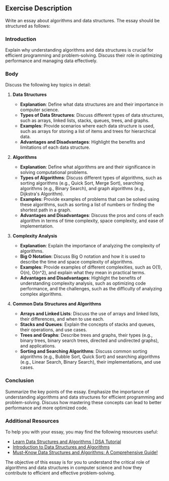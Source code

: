 ## Exercise Description

Write an essay about algorithms and data structures. The essay should be structured as follows:

### Introduction

Explain why understanding algorithms and data structures is crucial for efficient programming and problem-solving. Discuss their role in optimizing performance and managing data effectively.

### Body

Discuss the following key topics in detail:

1. **Data Structures**

   - **Explanation**: Define what data structures are and their importance in computer science.
   - **Types of Data Structures**: Discuss different types of data structures, such as arrays, linked lists, stacks, queues, trees, and graphs.
   - **Examples**: Provide scenarios where each data structure is used, such as arrays for storing a list of items and trees for hierarchical data.
   - **Advantages and Disadvantages**: Highlight the benefits and limitations of each data structure.

2. **Algorithms**

   - **Explanation**: Define what algorithms are and their significance in solving computational problems.
   - **Types of Algorithms**: Discuss different types of algorithms, such as sorting algorithms (e.g., Quick Sort, Merge Sort), searching algorithms (e.g., Binary Search), and graph algorithms (e.g., Dijkstra's Algorithm).
   - **Examples**: Provide examples of problems that can be solved using these algorithms, such as sorting a list of numbers or finding the shortest path in a graph.
   - **Advantages and Disadvantages**: Discuss the pros and cons of each algorithm in terms of time complexity, space complexity, and ease of implementation.

3. **Complexity Analysis**

   - **Explanation**: Explain the importance of analyzing the complexity of algorithms.
   - **Big O Notation**: Discuss Big O notation and how it is used to describe the time and space complexity of algorithms.
   - **Examples**: Provide examples of different complexities, such as O(1), O(n), O(n^2), and explain what they mean in practical terms.
   - **Advantages and Disadvantages**: Highlight the benefits of understanding complexity analysis, such as optimizing code performance, and the challenges, such as the difficulty of analyzing complex algorithms.

4. **Common Data Structures and Algorithms**

   - **Arrays and Linked Lists**: Discuss the use of arrays and linked lists, their differences, and when to use each.
   - **Stacks and Queues**: Explain the concepts of stacks and queues, their operations, and use cases.
   - **Trees and Graphs**: Describe trees and graphs, their types (e.g., binary trees, binary search trees, directed and undirected graphs), and applications.
   - **Sorting and Searching Algorithms**: Discuss common sorting algorithms (e.g., Bubble Sort, Quick Sort) and searching algorithms (e.g., Linear Search, Binary Search), their implementations, and use cases.

### Conclusion

Summarize the key points of the essay. Emphasize the importance of understanding algorithms and data structures for efficient programming and problem-solving. Discuss how mastering these concepts can lead to better performance and more optimized code.

### Additional Resources

To help you with your essay, you may find the following resources useful:

- [Learn Data Structures and Algorithms | DSA Tutorial](https://www.geeksforgeeks.org/learn-data-structures-and-algorithms-dsa-tutorial/)
- [Introduction to Data Structures and Algorithms](https://www.w3schools.com/dsa/dsa_intro.php)
- [Must-Know Data Structures and Algorithms: A Comprehensive Guide!](https://www.educative.io/blog/data-structures-and-algorithms-guide)

The objective of this essay is for you to understand the critical role of algorithms and data structures in computer science and how they contribute to efficient and effective problem-solving.